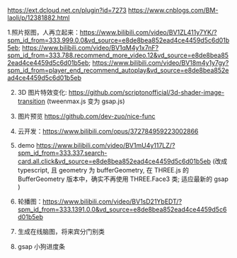 https://ext.dcloud.net.cn/plugin?id=7273
https://www.cnblogs.com/BM-laoli/p/12381882.html

1.照片抠图，人再立起来：https://www.bilibili.com/video/BV1ZL411y7YK/?spm_id_from=333.999.0.0&vd_source=e8de8bea852ead4ce4459d5c6d01b5eb;
https://www.bilibili.com/video/BV1qM4y1x7nF?spm_id_from=333.788.recommend_more_video.12&vd_source=e8de8bea852ead4ce4459d5c6d01b5eb;
https://www.bilibili.com/video/BV18m4y1y7gy?spm_id_from=player_end_recommend_autoplay&vd_source=e8de8bea852ead4ce4459d5c6d01b5eb

2. 3D 图片特效变化: https://github.com/scriptonofficial/3d-shader-image-transition
(tweenmax.js 变为 gsap.js)

3. 图片预览 https://github.com/dev-zuo/nice-func

4. 云开发：https://www.bilibili.com/opus/372784959223002866

4. demo https://www.bilibili.com/video/BV1mU4y117LZ/?spm_id_from=333.337.search-card.all.click&vd_source=e8de8bea852ead4ce4459d5c6d01b5eb (改成 typescript, 且 geometry 为 bufferGeometry, 在 THREE.js 的 BufferGeometry 版本中，确实不再使用 THREE.Face3 类; 适应最新的 gsap )

5. 轮播图：https://www.bilibili.com/video/BV1sD21YbEDT/?spm_id_from=333.1391.0.0&vd_source=e8de8bea852ead4ce4459d5c6d01b5eb

6. 生成在线脑图，将来宾分门别类

7. gsap 小狗进度条
